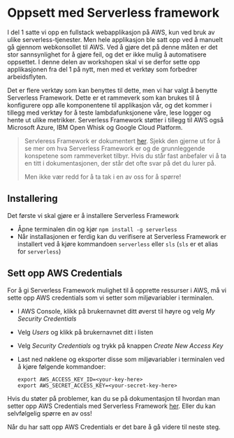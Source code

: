 # Oppsett med Serverless framework

I del 1 satte vi opp en fullstack webapplikasjon på AWS, kun ved bruk av ulike serverless-tjenester. Men hele applikasjon ble satt opp ved å manuelt gå gjennom webkonsollet til AWS. Ved å gjøre det på denne måten er det stor sannsynlighet for å gjøre feil, og det er ikke mulig å automatisere oppsettet. I denne delen av workshopen skal vi se derfor sette opp applikasjonen fra del 1 på nytt, men med et verktøy som forbedrer arbeidsflyten.

Det er flere verktøy som kan benyttes til dette, men vi har valgt å benytte Serverless Framework. Dette er et rammeverk som kan brukes til å konfigurere opp alle komponentene til applikasjon vår, og det kommer i tillegg med verktøy for å teste lambdafunksjonene våre, lese logger og hente ut ulike metrikker. Serverless Framework støtter i tillegg til AWS også Microsoft Azure, IBM Open Whisk og Google Cloud Platform.

> Servleress Framework er dokumentert [her](https://serverless.com/framework/docs/providers/aws/guide/intro/). Sjekk den gjerne ut for å se mer om hva Serverless Framework er og de grunnleggende konspetene som rammeverket tilbyr. Hvis du står fast anbefaler vi å ta en titt i dokumentasjonen, der står det ofte svar på det du lurer på.
> 
> Men ikke vær redd for å ta tak i en av oss for å spørre!

## Installering
Det første vi skal gjøre er å installere Serverless Framework

- Åpne terminalen din og kjør `npm install -g serverless`
- Når installasjonen er ferdig kan du verifisere at Serverless Framework er installert ved å kjøre kommandoen `serverless` eller `sls` (`sls` er et alias for `serverless`)

## Sett opp AWS Credentials

For å gi Serverless Framework mulighet til å opprette ressurser i AWS, må vi sette opp AWS credentials som vi setter som miljøvariabler i terminalen.

- I AWS Console, klikk på brukernavnet ditt øverst til høyre og velg *My Security Credentials*
- Velg *Users* og klikk på brukernavnet ditt i listen
- Velg *Security Credentials* og trykk på knappen *Create New Access Key*
- Last ned nøklene og eksporter disse som miljøvariabler i terminalen ved å kjøre følgende kommandoer:

  ```
  export AWS_ACCESS_KEY_ID=<your-key-here>
  export AWS_SECRET_ACCESS_KEY=<your-secret-key-here>
  ```

Hvis du støter på problemer, kan du se på dokumentasjon til hvordan man setter opp AWS Credentials med Serverless Framework [her](https://serverless.com/framework/docs/providers/aws/guide/credentials/). Eller du kan selvfølgelig spørre en av oss!

Når du har satt opp AWS Credentials er det bare å gå videre til neste steg.